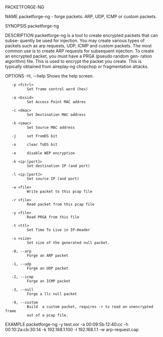 PACKETFORGE-NG

NAME
       packetforge-ng - forge packets: ARP, UDP, ICMP or custom packets.

SYNOPSIS
       packetforge-ng <mode> <options>

DESCRIPTION
       packetforge-ng  is  a  tool to create encrypted packets that can subse‐
       quently be used for injection. You may create various types of  packets
       such as arp requests, UDP, ICMP and custom packets. The most common use
       is to create ARP requests for subsequent injection.
       To create an encrypted packet, you must have a PRGA (pseudo random gen‐
       ration  algorithm) file. This is used to encrypt the packet you create.
       This is typically obtained from aireplay-ng chopchop  or  fragmentation
       attacks.

OPTIONS
       -H, --help
              Shows the help screen.

       -p <fctrl>
              Set frame control word (hex)

       -a <bssid>
              Set Access Point MAC addres

       -c <dmac>
              Set Destination MAC address

       -h <smac>
              Set Source MAC address

       -j     set FromDS bit

       -o     clear ToDS bit

       -e     disable WEP encryption

       -k <ip:[port]>
              Set destination IP (and port)

       -l <ip:[port]>
              Set source IP (and port)

       -w <file>
              Write packet to this pcap file

       -r <file>
              Read packet from this pcap file

       -y <file>
              Read PRGA from this file

       -t <ttl>
              Set Time To Live in IP-Header

       -s <size>
              Set size of the generated null packet.

       -0, --arp
              Forge an ARP packet

       -1, --udp
              Forge an UDP packet

       -2, --icmp
              Forge an ICMP packet

       -3, --null
              Forge a llc null packet

       -9, --custom
              Build  a custom packet, requires -r to read an unencrypted frame
              out of a pcap file.

EXAMPLE
       packetforge-ng -y test.xor -a 00:09:5b:12:40:cc -h 00:10:2a:cb:30:14 -k
       192.168.1.100 -l 192.168.1.1 -w arp-request.cap